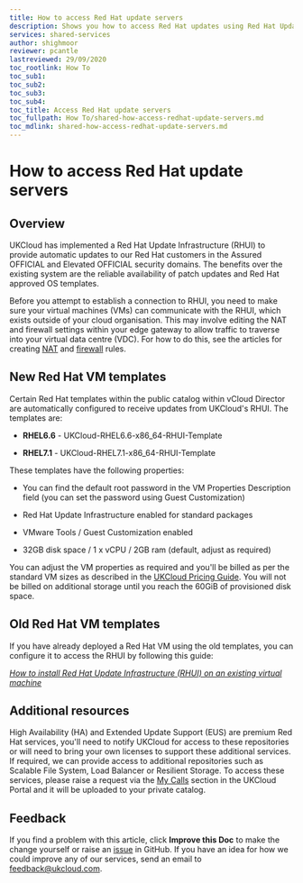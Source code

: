 ```yaml
---
title: How to access Red Hat update servers
description: Shows you how to access Red Hat updates using Red Hat Update Infrastructure (RHUI)
services: shared-services
author: shighmoor
reviewer: pcantle
lastreviewed: 29/09/2020
toc_rootlink: How To
toc_sub1: 
toc_sub2:
toc_sub3:
toc_sub4:
toc_title: Access Red Hat update servers
toc_fullpath: How To/shared-how-access-redhat-update-servers.md
toc_mdlink: shared-how-access-redhat-update-servers.md
---
```


# How to access Red Hat update servers

## Overview

UKCloud has implemented a Red Hat Update Infrastructure (RHUI) to provide automatic updates to our Red Hat customers in the Assured OFFICIAL and Elevated OFFICIAL security domains. The benefits over the existing system are the reliable availability of patch updates and Red Hat approved OS templates.

Before you attempt to establish a connection to RHUI, you need to make sure your virtual machines (VMs) can communicate with the RHUI, which exists outside of your cloud organisation. This may involve editing the NAT and firewall settings within your edge gateway to allow traffic to traverse into your virtual data centre (VDC). For how to do this, see the articles for creating [NAT](../vmware/vmw-how-create-nat-rules.md) and [firewall](../vmware/vmw-how-create-firewall-rules.md) rules.

## New Red Hat VM templates

Certain Red Hat templates within the public catalog within vCloud Director are automatically configured to receive updates from UKCloud's RHUI. The templates are:

- **RHEL6.6** - UKCloud-RHEL6.6-x86_64-RHUI-Template

- **RHEL7.1** - UKCloud-RHEL7.1-x86_64-RHUI-Template

These templates have the following properties:

- You can find the default root password in the VM Properties Description field (you can set the password using Guest Customization)

- Red Hat Update Infrastructure enabled for standard packages

- VMware Tools / Guest Customization enabled

- 32GB disk space / 1 x vCPU / 2GB ram (default, adjust as required)

You can adjust the VM properties as required and you'll be billed as per the standard VM sizes as described in the [UKCloud Pricing Guide](https://ukcloud.com/pricing-guide). You will not be billed on additional storage until you reach the 60GiB of provisioned disk space.

## Old Red Hat VM templates

If you have already deployed a Red Hat VM using the old templates, you can configure it to access the RHUI by following this guide:

[*How to install Red Hat Update Infrastructure (RHUI) on an existing virtual machine*](shared-how-install-rhui-vm.md)

## Additional resources

High Availability (HA) and Extended Update Support (EUS) are premium Red Hat services, you'll need to notify UKCloud for access to these repositories or will need to bring your own licenses to support these additional services. If required, we can provide access to additional repositories such as Scalable File System, Load Balancer or Resilient Storage. To access these services, please raise a request via the [My Calls](https://portal.skyscapecloud.com/support/ivanti) section in the UKCloud Portal and it will be uploaded to your private catalog.

## Feedback

If you find a problem with this article, click **Improve this Doc** to make the change yourself or raise an [issue](https://github.com/UKCloud/documentation/issues) in GitHub. If you have an idea for how we could improve any of our services, send an email to <feedback@ukcloud.com>.
